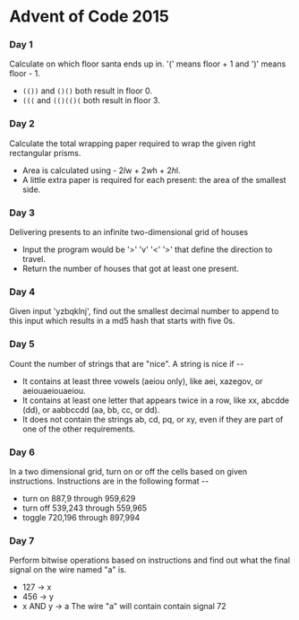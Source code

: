 # Advent of Code 2015

### Day 1
Calculate on which floor santa ends up in. '(' means floor + 1 and ')' means floor - 1.
- ```(())``` and ```()()``` both result in floor 0.
- ```(((``` and ```(()(()(``` both result in floor 3.

### Day 2
Calculate the total wrapping paper required to wrap the given right rectangular prisms.
- Area is calculated using - 2*l*w + 2*w*h + 2*h*l.
- A little extra paper is required for each present: the area of the smallest side.

### Day 3
Delivering presents to an infinite two-dimensional grid of houses
- Input the program would be '>' 'v' '<' '>' that define the direction to travel.
- Return the number of houses that got at least one present.

### Day 4
Given input 'yzbqklnj', find out the smallest decimal number to append to this input which results in a md5 hash that starts with five 0s.

### Day 5
Count the number of strings that are "nice". A string is nice if --
- It contains at least three vowels (aeiou only), like aei, xazegov, or aeiouaeiouaeiou.
- It contains at least one letter that appears twice in a row, like xx, abcdde (dd), or aabbccdd (aa, bb, cc, or dd).
- It does not contain the strings ab, cd, pq, or xy, even if they are part of one of the other requirements.

### Day 6
In a two dimensional grid, turn on or off the cells based on given instructions. Instructions are in the following format --
- turn on 887,9 through 959,629
- turn off 539,243 through 559,965
- toggle 720,196 through 897,994

### Day 7
Perform bitwise operations based on instructions and find out what the final signal on the wire named "a" is.
- 127 -> x
- 456 -> y
- x AND y -> a
The wire "a" will contain contain signal 72